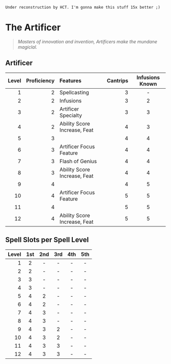 `Under reconstruction by HCT. I'm gonna make this stuff 15x better ;)`

# The Artificer

> *Masters of innovation and invention, Artificers make the mundane magiclal.*

## Artificer

| Level | Proficiency | Features                     | Cantrips | Infusions Known |
| ----: | ----------: | :--------------------------- | -------: | :-------------: |
|     1 |           2 | Spellcasting                 |        3 |        -        |
|     2 |           2 | Infusions                    |        3 |        2        |
|     3 |           2 | Artificer Specialty          |        3 |        3        |
|     4 |           2 | Ability Score Increase, Feat |        4 |        3        |
|     5 |           3 |                              |        4 |        4        |
|     6 |           3 | Artificer Focus  Feature     |        4 |        4        |
|     7 |           3 | Flash of Genius              |        4 |        4        |
|     8 |           3 | Ability Score Increase, Feat |        4 |        4        |
|     9 |           4 |                              |        4 |        5        |
|    10 |           4 | Artificer Focus  Feature     |        5 |        5        |
|    11 |           4 |                              |        5 |        5        |
|    12 |           4 | Ability Score Increase, Feat |        5 |        5        |

## Spell Slots per Spell Level

| Level |  1st  |  2nd  |  3rd  |  4th  |  5th  |
| ----: | :---: | :---: | :---: | :---: | :---: |
|     1 |   2   |   -   |   -   |   -   |   -   |
|     2 |   2   |   -   |   -   |   -   |   -   |
|     3 |   3   |   -   |   -   |   -   |   -   |
|     4 |   3   |   -   |   -   |   -   |   -   |
|     5 |   4   |   2   |   -   |   -   |   -   |
|     6 |   4   |   2   |   -   |   -   |   -   |
|     7 |   4   |   3   |   -   |   -   |   -   |
|     8 |   4   |   3   |   -   |   -   |   -   |
|     9 |   4   |   3   |   2   |   -   |   -   |
|    10 |   4   |   3   |   2   |   -   |   -   |
|    11 |   4   |   3   |   3   |   -   |   -   |
|    12 |   4   |   3   |   3   |   -   |   -   |



